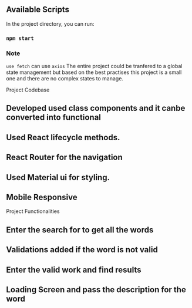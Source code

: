 ## Available Scripts

In the project directory, you can run:

### `npm start`

### Note

`use fetch` can use `axios`
The entire project could be tranfered to a global state management
but based on the best practises this project is a small one and there are no complex states to manage.

Project Codebase

## Developed used class components and it canbe converted into functional

## Used React lifecycle methods.

## React Router for the navigation

## Used Material ui for styling.

## Mobile Responsive

Project Functionalities

## Enter the search for to get all the words

## Validations added if the word is not valid

## Enter the valid work and find results

## Loading Screen and pass the description for the word
